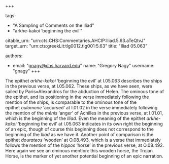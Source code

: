 +++

tags:
- "A Sampling of Comments on the Iliad"
- "arkhe-kakoi ‘beginning the evil’"

citable_urn: "urn:cts:CHS:Commentaries.AHCIP:Iliad.5.63.aTeQtvJ"
target_urn: "urn:cts:greekLit:tlg0012.tlg001:5.63"
title: "Iliad 05.063"

authors:
- email: "gnagy@chs.harvard.edu"
  name: "Gregory Nagy"
  username: "gnagy"
+++

<p>The epithet <em>arkhe-kakoi</em> ‘beginning the evil’ at I.05.063 describes the ships in the previous verse, at I.05.062. These ships, as we have seen, were sailed by Paris=Alexandros for the abduction of Helen. The ominous tone of the epithet, and its positioning in the verse immediately following the mention of the ships, is comparable to the ominous tone of the epithet <em>oulomenē</em> ‘accursed’ at I.01.02 in the verse immediately following the mention of the <em>mēnis</em> ‘anger’ of Achilles in the previous verse, at I.01.01, which is the beginning of the <em>Iliad</em>. Even the meaning of the epithet <em>arkhe-kakoi</em> ‘beginning the evil’ at I.05.063 indicates in its own right the beginning of an epic, though of course this beginning does not correspond to the beginning of the <em>Iliad</em> as we have it. Another point of comparison is the epithet <em>dourateos</em> ‘wooden’ at O.08.493, which is a verse that immediately follows the mention of the <em>hippos</em> ‘horse’ in the previous verse, at O.08.492. Here again we see an ominous mention: this wooden horse, the Trojan Horse, is the marker of yet another potential beginning of an epic narration.</p>